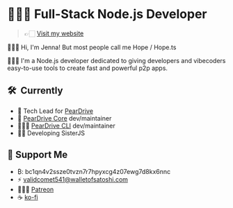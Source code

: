 # 👩🏻‍💻 Full-Stack Node.js Developer

> 👉🏻 [Visit my website][portfolio]

 🙋🏻‍♀️ Hi, I'm Jenna! But most people call me Hope / Hope.ts 

 💁🏻‍♀️ I'm a Node.js developer dedicated to giving developers and vibecoders easy-to-use tools to create fast and powerful p2p apps.

## 🛠 ️ Currently

- 🍐 Tech Lead for [PearDrive][peardrive]
- 🍐 [PearDrive Core][peardrivecore] dev/maintainer
- 👩🏻‍💻 [PearDrive CLI][peardrivecli] dev/maintainer
- 👭🏻 Developing SisterJS

## 💖 Support Me

- ₿: bc1qn4v2ssze0tvzn7r7hpyxcg4z07ewg7d8kx6nnc
- ⚡️ validcomet541@walletofsatoshi.com
- 💁🏻‍♀️ [Patreon][patreon]
- ☕️ [ko-fi][kofi]

[portfolio]: https://hopets.dev
[peardrive]: https://github.com/PearDrive
[peardrivecore]: https://github.com/PearDrive/PearDriveCore
[peardrivecli]: https://github.com/PearDrive/PearDriveCLI 
[patreon]: https://patreon.com/hopets
[kofi]: https://ko-fi.com/hopets